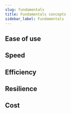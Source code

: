 ```yaml
---
slug: fundamentals
title: Fundamentals concepts
sidebar_label: Fundamentals
---
```




## Ease of use

## Speed

## Efficiency

## Resilience

## Cost
